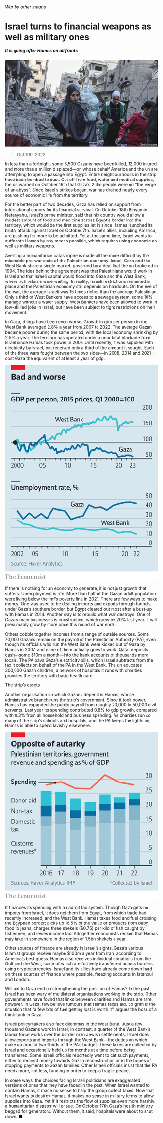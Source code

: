 ###### War by other means

# Israel turns to financial weapons as well as military ones 

##### It is going after Hamas on all fronts 

![image](images/20231021_FNP002.jpg) 

> Oct 19th 2023 

In less than a fortnight, some 3,500 Gazans have been killed, 12,000 injured and more than a million displaced—on whose behalf America and the un are attempting to open a passage into Egypt. Entire neighbourhoods in the strip have been bombed to dust. Cut off from food, water and medical supplies, the un warned on October 16th that Gaza’s 2.3m people were on “the verge of an abyss”. Since Israel’s strikes began, war has drained nearly every source of economic life from the territory. 

For the better part of two decades, Gaza has relied on support from international donors for its financial survival. On October 18th Binyamin Netanyahu, Israel’s prime minister, said that his country would allow a modest amount of food and medicine across Egypt’s border into the territory, which would be the first supplies let in since Hamas launched its brutal attack against Israel on October 7th. Israel’s allies, including America, are pushing for more to be admitted. Yet at the same time, Israel wants to suffocate Hamas by any means possible, which requires using economic as well as military weapons. 

Averting a humanitarian catastrophe is made all the more difficult by the miserable pre-war state of the Palestinian economy. Israel, Gaza and the West Bank share a single market, governed by a deal that the un brokered in 1994. The idea behind the agreement was that Palestinians would work in Israel and that Israeli capital would flood into Gaza and the West Bank, where rich returns were waiting. In reality, Israeli restrictions remained in place and the Palestinian economy still depends on handouts. On the eve of the war, the average Israeli was 15 times richer than the average Palestinian. Only a third of West Bankers have access to a sewage system; some 10% manage without a water supply. West Bankers have been allowed to work in low-skilled jobs in Israel, but have been subject to tight restrictions on their movement. 

In Gaza, things have been even worse. Growth in gdp per person in the West Bank averaged 2.8% a year from 2007 to 2022. The average Gazan became poorer during the same period, with the local economy shrinking by 2.5% a year. The territory has operated under a near total blockade from Israel since Hamas took power in 2007. Until recently, it was supplied with electricity by Israel, but received only a third of the amount it sought. Each of the three wars fought between the two sides—in 2008, 2014 and 2021—cost Gaza the equivalent of at least a year of gdp. 

![image](images/20231021_FNC053.png) 


If there is nothing for an economy to generate, it is not just growth that suffers. Unemployment is rife. More than half of the Gazan adult population were living below the imf’s poverty line in 2021. There are few ways to make money. One way used to be dealing imports and exports through tunnels under Gaza’s southern border, but Egypt cleared out most after a bust-up with Hamas in 2014. Another way is to rebuild what war destroys. One of Gaza’s main businesses is construction, which grew by 20% last year. It will presumably grow by more once this round of war ends.

Others cobble together incomes from a range of outside sources. Some 70,000 Gazans remain on the payroll of the Palestinian Authority (PA), even though its officials who run the West Bank were kicked out of Gaza by Hamas in 2007, and none of them actually goes to work. Qatar deposits cash—some $10m a month—into the bank accounts of thousands more locals. The PA pays Gaza’s electricity bills, which Israel subtracts from the tax it collects on behalf of the PA in the West Bank. The un educates 300,000 Gazan children; a network of hospitals it runs with charities provides the territory with basic health care. 

The strip’s assets

Another organisation on which Gazans depend is Hamas, whose administrative branch runs the strip’s government. Since it took power, Hamas has expanded the public payroll from roughly 20,000 to 50,000 civil servants. Last year its spending contributed 0.8% to gdp growth, compared with 0.3% from all household and business spending. As charities run so many of the strip’s schools and hospitals, and the PA keeps the lights on, Hamas is able to spend lavishly elsewhere. 

![image](images/20231021_FNC078.png) 


It finances its spending with an adroit tax system. Though Gaza gets no imports from Israel, it does get them from Egypt, from which trade had recently increased, and the West Bank. Hamas taxes food and fuel crossing the Egyptian border; picks up 16.5% of the value of products from baby food to jeans; charges three shekels ($0.75) per kilo of fish caught by fishermen; and levies income tax. Altogether economists reckon that Hamas may take in somewhere in the region of 1.5bn shekels a year. 

Other sources of finance are already in Israel’s sights. Gaza’s various Islamist groups receive maybe $100m a year from Iran, according to America’s best guess. Hamas also receives individual donations from the Gulf and the West, some of which are furtively transferred across borders using cryptocurrencies. Israel and its allies have already come down hard on these sources of finance where possible, freezing accounts in Istanbul and London. 

Will aid to Gaza end up strengthening the position of Hamas? In the past, Israel has been wary of multilateral organisations working in the strip. Other governments have found that links between charities and Hamas are rare, however. In Gaza, few believe rumours that Hamas taxes aid. So grim is the situation that “a few bits of fuel getting lost is worth it”, argues the boss of a think-tank in Gaza.

Israeli policymakers also face dilemmas in the West Bank. Just a few thousand Gazans work in Israel; in contrast, a quarter of the West Bank’s labour force works over the border or in Jewish settlements. Israel does allow exports and imports through the West Bank—the duties on which make up around two-thirds of the PA’s budget. These taxes are collected by Israel and occasionally held up for months at a time before being transferred. Some Israeli officials reportedly want to cut such payments, either to redirect money towards Gazan reconstruction or in the hopes of stopping payments to Gazan families. Other Israeli officials insist that the PA needs more, not less, funding in order to keep a fragile peace. 

In some ways, the choices facing Israeli politicians are exaggerated versions of ones that they have faced in the past. When Israel wanted to contain Hamas, it made no sense to help the group collect taxes. Now that Israel wants to destroy Hamas, it makes no sense in military terms to allow supplies into Gaza. Yet if it restricts the flow of supplies even more harshly, a humanitarian disaster will ensue. On October 17th Gaza’s health ministry begged for generators. Without them, it said, hospitals were about to shut down. ■


